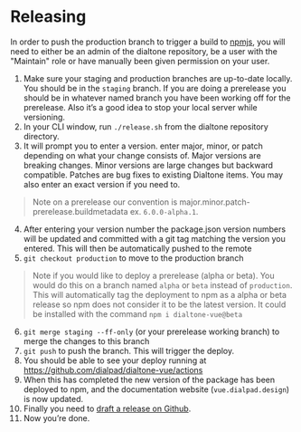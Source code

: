 # Releasing

In order to push the production branch to trigger a build to [npmjs](https://npmjs.com), you will need to either be an admin of the dialtone repository, be a user with the "Maintain" role or have manually been given permission on your user.

1. Make sure your staging and production branches are up-to-date locally. You should be in the `staging` branch. If you are doing a prerelease you should be in whatever named branch you have been working off for the prerelease. Also it’s a good idea to stop your local server while versioning.
2. In your CLI window, run `./release.sh` from the dialtone repository directory.
3. It will prompt you to enter a version. enter major, minor, or patch depending on what your change consists of. Major versions are breaking changes. Minor versions are large changes but backward compatible. Patches are bug fixes to existing Dialtone items. You may also enter an exact version if you need to.
> Note on a prerelease our convention is major.minor.patch-prerelease.buildmetadata ex. `6.0.0-alpha.1`.
4. After entering your version number the package.json version numbers will be updated and committed with a git tag matching the version you entered. This will then be automatically pushed to the remote
5. `git checkout production` to move to the production branch
> Note if you would like to deploy a prerelease (alpha or beta). You would do this on a branch named `alpha` or `beta` instead of `production`. This will automatically tag the deployment to npm as a alpha or beta release so npm does not consider it to be the latest version. It could be installed with the command `npm i dialtone-vue@beta`
6. `git merge staging --ff-only` (or your prerelease working branch) to merge the changes to this branch
7. `git push` to push the branch. This will trigger the deploy.
8. You should be able to see your deploy running at https://github.com/dialpad/dialtone-vue/actions
9. When this has completed the new version of the package has been deployed to npm, and the documentation website (`vue.dialpad.design`) is now updated.
10. Finally you need to [draft a release on Github](https://github.com/dialpad/dialtone-vue/releases/new).
11. Now you’re done.
